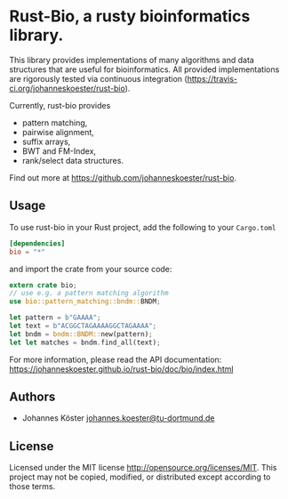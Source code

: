 # Rust-Bio, a rusty bioinformatics library.

This library provides implementations of many algorithms and data structures
that are useful for bioinformatics.
All provided implementations are rigorously tested via continuous
integration (https://travis-ci.org/johanneskoester/rust-bio).

Currently, rust-bio provides

* pattern matching,
* pairwise alignment,
* suffix arrays,
* BWT and FM-Index,
* rank/select data structures.

Find out more at https://github.com/johanneskoester/rust-bio.

## Usage

To use rust-bio in your Rust project, add the following to your `Cargo.toml`

```toml
[dependencies]
bio = "*"
```

and import the crate from your source code:

```rust
extern crate bio;
// use e.g. a pattern matching algorithm
use bio::pattern_matching::bndm::BNDM;

let pattern = b"GAAAA";
let text = b"ACGGCTAGAAAAGGCTAGAAAA";
let bndm = bndm::BNDM::new(pattern);
let let matches = bndm.find_all(text);
```

For more information, please read the API documentation: https://johanneskoester.github.io/rust-bio/doc/bio/index.html

## Authors 

* Johannes Köster <johannes.koester@tu-dortmund.de>

## License

Licensed under the MIT license http://opensource.org/licenses/MIT. This project may not be copied, modified, or distributed except according to those terms.
